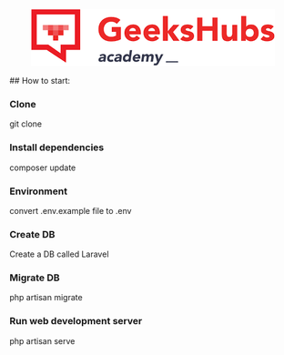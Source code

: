 <p align="center">
    <img src="https://github.com/GeeksHubsAcademy/2020-geekshubs-media/blob/master/image/logo.png">	
</p>
## How to start:

### Clone
git clone

### Install dependencies
composer update

### Environment
convert .env.example file to .env

### Create DB
Create a DB called Laravel

### Migrate DB
php artisan migrate

### Run web development server
php artisan serve
